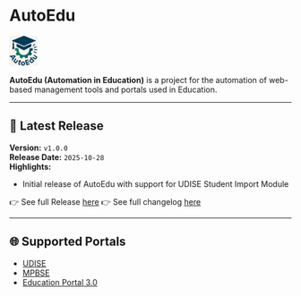 # AutoEdu
<p align="left">
  <img src="icon/AutoEdu.png" alt="AutoEdu Logo" width="50"/>
</p>

**AutoEdu (Automation in Education)** is a project for the automation of web-based management tools and portals used in Education.

---

## 🚀 Latest Release

**Version:** `v1.0.0`  
**Release Date:** `2025-10-28`  
**Highlights:**
- Initial release of AutoEdu with support for UDISE Student Import Module

👉 See full Release [here](https://github.com/AshishNamdev/AutoEdu/releases/tag/AutoEdu_v1.0.0)
👉 See full changelog [here](./CHANGELOG.md)

---

## 🌐 Supported Portals
- [UDISE](https://sdms.udiseplus.gov.in/)
- [MPBSE](https://mpbse.mponline.gov.in/MPBSE/MPBSE)
- [Education Portal 3.0](https://sederp.educationportal3.in/)
